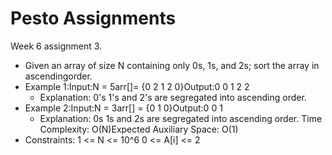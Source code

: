 # Pesto Assignments

Week 6 assignment 3.

- Given an array of size N containing only 0s, 1s, and 2s; sort the array in ascendingorder.
- Example 1:Input:N = 5arr[]= {0 2 1 2 0}Output:0 0 1 2 2
  - Explanation: 0's 1's and 2's are segregated into ascending order.
- Example 2:Input:N = 3arr[] = {0 1 0}Output:0 0 1
  - Explanation: 0s 1s and 2s are segregated into ascending order. Time Complexity: O(N)Expected Auxiliary Space: O(1)
- Constraints: 1 <= N <= 10^6 0 <= A[i] <= 2
